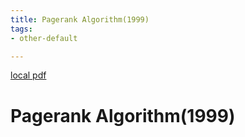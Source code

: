 ```yaml
---
title: Pagerank Algorithm(1999)
tags:
- other-default

---
```


[local pdf](../../../pdfs/1999-PageRank-algorithm.pdf)

# Pagerank Algorithm(1999)
